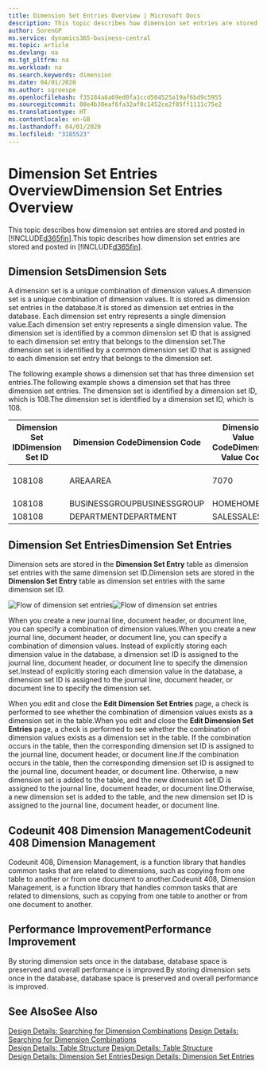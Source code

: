```yaml
---
title: Dimension Set Entries Overview | Microsoft Docs
description: This topic describes how dimension set entries are stored and posted in Dynamcis 365.
author: SorenGP
ms.service: dynamics365-business-central
ms.topic: article
ms.devlang: na
ms.tgt_pltfrm: na
ms.workload: na
ms.search.keywords: dimension
ms.date: 04/01/2020
ms.author: sgroespe
ms.openlocfilehash: f35184a6a69ed0fa1ccd504525a19af6bd9c5955
ms.sourcegitcommit: 88e4b30eaf6fa32af0c1452ce2f85ff1111c75e2
ms.translationtype: HT
ms.contentlocale: en-GB
ms.lasthandoff: 04/01/2020
ms.locfileid: "3185523"
---
```

# <a name="dimension-set-entries-overview"></a><span data-ttu-id="00ba5-103">Dimension Set Entries Overview</span><span class="sxs-lookup"><span data-stu-id="00ba5-103">Dimension Set Entries Overview</span></span>
<span data-ttu-id="00ba5-104">This topic describes how dimension set entries are stored and posted in [!INCLUDE[d365fin](includes/d365fin_md.md)].</span><span class="sxs-lookup"><span data-stu-id="00ba5-104">This topic describes how dimension set entries are stored and posted in [!INCLUDE[d365fin](includes/d365fin_md.md)].</span></span>  

## <a name="dimension-sets"></a><span data-ttu-id="00ba5-105">Dimension Sets</span><span class="sxs-lookup"><span data-stu-id="00ba5-105">Dimension Sets</span></span>  
<span data-ttu-id="00ba5-106">A dimension set is a unique combination of dimension values.</span><span class="sxs-lookup"><span data-stu-id="00ba5-106">A dimension set is a unique combination of dimension values.</span></span> <span data-ttu-id="00ba5-107">It is stored as dimension set entries in the database.</span><span class="sxs-lookup"><span data-stu-id="00ba5-107">It is stored as dimension set entries in the database.</span></span> <span data-ttu-id="00ba5-108">Each dimension set entry represents a single dimension value.</span><span class="sxs-lookup"><span data-stu-id="00ba5-108">Each dimension set entry represents a single dimension value.</span></span> <span data-ttu-id="00ba5-109">The dimension set is identified by a common dimension set ID that is assigned to each dimension set entry that belongs to the dimension set.</span><span class="sxs-lookup"><span data-stu-id="00ba5-109">The dimension set is identified by a common dimension set ID that is assigned to each dimension set entry that belongs to the dimension set.</span></span>  

<span data-ttu-id="00ba5-110">The following example shows a dimension set that has three dimension set entries.</span><span class="sxs-lookup"><span data-stu-id="00ba5-110">The following example shows a dimension set that has three dimension set entries.</span></span> <span data-ttu-id="00ba5-111">The dimension set is identified by a dimension set ID, which is 108.</span><span class="sxs-lookup"><span data-stu-id="00ba5-111">The dimension set is identified by a dimension set ID, which is 108.</span></span>  

|<span data-ttu-id="00ba5-112">Dimension Set ID</span><span class="sxs-lookup"><span data-stu-id="00ba5-112">Dimension Set ID</span></span>|<span data-ttu-id="00ba5-113">Dimension Code</span><span class="sxs-lookup"><span data-stu-id="00ba5-113">Dimension Code</span></span>|<span data-ttu-id="00ba5-114">Dimension Value Code</span><span class="sxs-lookup"><span data-stu-id="00ba5-114">Dimension Value Code</span></span>|<span data-ttu-id="00ba5-115">Dimension Value Name</span><span class="sxs-lookup"><span data-stu-id="00ba5-115">Dimension Value Name</span></span>|  
|----------------------|--------------------|--------------------------|--------------------------|  
|<span data-ttu-id="00ba5-116">108</span><span class="sxs-lookup"><span data-stu-id="00ba5-116">108</span></span>|<span data-ttu-id="00ba5-117">AREA</span><span class="sxs-lookup"><span data-stu-id="00ba5-117">AREA</span></span>|<span data-ttu-id="00ba5-118">70</span><span class="sxs-lookup"><span data-stu-id="00ba5-118">70</span></span>|<span data-ttu-id="00ba5-119">America North</span><span class="sxs-lookup"><span data-stu-id="00ba5-119">America North</span></span>|  
|<span data-ttu-id="00ba5-120">108</span><span class="sxs-lookup"><span data-stu-id="00ba5-120">108</span></span>|<span data-ttu-id="00ba5-121">BUSINESSGROUP</span><span class="sxs-lookup"><span data-stu-id="00ba5-121">BUSINESSGROUP</span></span>|<span data-ttu-id="00ba5-122">HOME</span><span class="sxs-lookup"><span data-stu-id="00ba5-122">HOME</span></span>|<span data-ttu-id="00ba5-123">Home</span><span class="sxs-lookup"><span data-stu-id="00ba5-123">Home</span></span>|  
|<span data-ttu-id="00ba5-124">108</span><span class="sxs-lookup"><span data-stu-id="00ba5-124">108</span></span>|<span data-ttu-id="00ba5-125">DEPARTMENT</span><span class="sxs-lookup"><span data-stu-id="00ba5-125">DEPARTMENT</span></span>|<span data-ttu-id="00ba5-126">SALES</span><span class="sxs-lookup"><span data-stu-id="00ba5-126">SALES</span></span>|<span data-ttu-id="00ba5-127">Sales</span><span class="sxs-lookup"><span data-stu-id="00ba5-127">Sales</span></span>|  

## <a name="dimension-set-entries"></a><span data-ttu-id="00ba5-128">Dimension Set Entries</span><span class="sxs-lookup"><span data-stu-id="00ba5-128">Dimension Set Entries</span></span>  
<span data-ttu-id="00ba5-129">Dimension sets are stored in the **Dimension Set Entry** table as dimension set entries with the same dimension set ID.</span><span class="sxs-lookup"><span data-stu-id="00ba5-129">Dimension sets are stored in the **Dimension Set Entry** table as dimension set entries with the same dimension set ID.</span></span>  

<span data-ttu-id="00ba5-130">![Flow of dimension set entries](media/dimensionentrynav7.png "Flow of dimension set entries")</span><span class="sxs-lookup"><span data-stu-id="00ba5-130">![Flow of dimension set entries](media/dimensionentrynav7.png "Flow of dimension set entries")</span></span>  

<span data-ttu-id="00ba5-131">When you create a new journal line, document header, or document line, you can specify a combination of dimension values.</span><span class="sxs-lookup"><span data-stu-id="00ba5-131">When you create a new journal line, document header, or document line, you can specify a combination of dimension values.</span></span> <span data-ttu-id="00ba5-132">Instead of explicitly storing each dimension value in the database, a dimension set ID is assigned to the journal line, document header, or document line to specify the dimension set.</span><span class="sxs-lookup"><span data-stu-id="00ba5-132">Instead of explicitly storing each dimension value in the database, a dimension set ID is assigned to the journal line, document header, or document line to specify the dimension set.</span></span>  

<span data-ttu-id="00ba5-133">When you edit and close the **Edit Dimension Set Entries** page, a check is performed to see whether the combination of dimension values exists as a dimension set in the table.</span><span class="sxs-lookup"><span data-stu-id="00ba5-133">When you edit and close the **Edit Dimension Set Entries** page, a check is performed to see whether the combination of dimension values exists as a dimension set in the table.</span></span> <span data-ttu-id="00ba5-134">If the combination occurs in the table, then the corresponding dimension set ID is assigned to the journal line, document header, or document line.</span><span class="sxs-lookup"><span data-stu-id="00ba5-134">If the combination occurs in the table, then the corresponding dimension set ID is assigned to the journal line, document header, or document line.</span></span> <span data-ttu-id="00ba5-135">Otherwise, a new dimension set is added to the table, and the new dimension set ID is assigned to the journal line, document header, or document line.</span><span class="sxs-lookup"><span data-stu-id="00ba5-135">Otherwise, a new dimension set is added to the table, and the new dimension set ID is assigned to the journal line, document header, or document line.</span></span>

## <a name="codeunit-408-dimension-management"></a><span data-ttu-id="00ba5-136">Codeunit 408 Dimension Management</span><span class="sxs-lookup"><span data-stu-id="00ba5-136">Codeunit 408 Dimension Management</span></span>
<span data-ttu-id="00ba5-137">Codeunit 408, Dimension Management, is a function library that handles common tasks that are related to dimensions, such as copying from one table to another or from one document to another.</span><span class="sxs-lookup"><span data-stu-id="00ba5-137">Codeunit 408, Dimension Management, is a function library that handles common tasks that are related to dimensions, such as copying from one table to another or from one document to another.</span></span>

## <a name="performance-improvement"></a><span data-ttu-id="00ba5-138">Performance Improvement</span><span class="sxs-lookup"><span data-stu-id="00ba5-138">Performance Improvement</span></span>  
<span data-ttu-id="00ba5-139">By storing dimension sets once in the database, database space is preserved and overall performance is improved.</span><span class="sxs-lookup"><span data-stu-id="00ba5-139">By storing dimension sets once in the database, database space is preserved and overall performance is improved.</span></span>  

## <a name="see-also"></a><span data-ttu-id="00ba5-140">See Also</span><span class="sxs-lookup"><span data-stu-id="00ba5-140">See Also</span></span>  
<span data-ttu-id="00ba5-141">[Design Details: Searching for Dimension Combinations](design-details-searching-for-dimension-combinations.md) </span><span class="sxs-lookup"><span data-stu-id="00ba5-141">[Design Details: Searching for Dimension Combinations](design-details-searching-for-dimension-combinations.md) </span></span>  
<span data-ttu-id="00ba5-142">[Design Details: Table Structure](design-details-table-structure.md) </span><span class="sxs-lookup"><span data-stu-id="00ba5-142">[Design Details: Table Structure](design-details-table-structure.md) </span></span>  
[<span data-ttu-id="00ba5-143">Design Details: Dimension Set Entries</span><span class="sxs-lookup"><span data-stu-id="00ba5-143">Design Details: Dimension Set Entries</span></span>](design-details-dimension-set-entries.md)   

